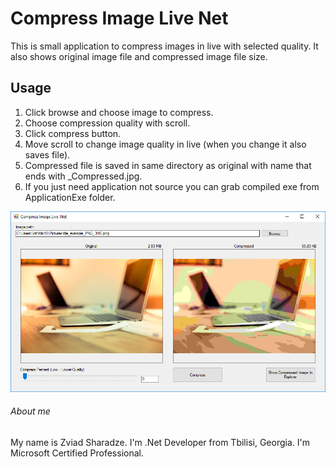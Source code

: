 # Compress Image Live Net

This is small application to compress images in live with selected quality. It also shows original image file and compressed image file size.

## Usage
1. Click browse and choose image to compress.
2. Choose compression quality with scroll.
3. Click compress button.
4. Move scroll to change image quality in live (when you change it also saves file).
5. Compressed file is saved in same directory as original with name that ends with _Compressed.jpg.
6. If you just need application not source you can grab compiled exe from ApplicationExe folder.

![screenshot](https://github.com/user5934951/CompressImageLiveNet/blob/master/Capture.PNG?raw=true)

###### About me
My name is Zviad Sharadze. I'm .Net Developer from Tbilisi, Georgia.
I'm Microsoft Certified Professional.
